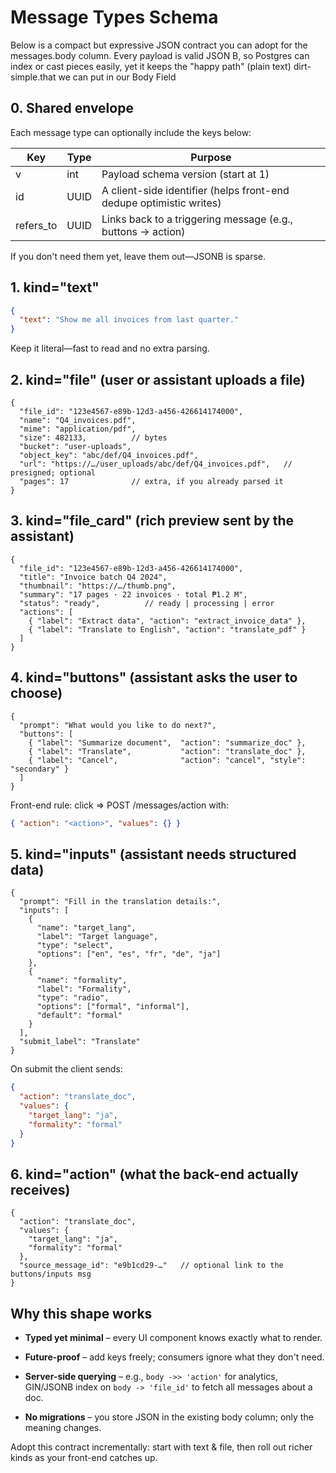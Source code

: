 # Message Types Schema

Below is a compact but expressive JSON contract you can adopt for the messages.body column.
Every payload is valid JSON B, so Postgres can index or cast pieces easily, yet it keeps the "happy path" (plain text) dirt-simple.that we can put in our Body Field

## 0. Shared envelope

Each message type can optionally include the keys below:

| Key | Type | Purpose |
|-----|------|---------|
| v | int | Payload schema version (start at 1) |
| id | UUID | A client-side identifier (helps front-end dedupe optimistic writes) |
| refers_to | UUID | Links back to a triggering message (e.g., buttons → action) |

If you don't need them yet, leave them out—JSONB is sparse.

## 1. kind="text"

```json
{
  "text": "Show me all invoices from last quarter."
}
```

Keep it literal—fast to read and no extra parsing.

## 2. kind="file" (user or assistant uploads a file)

```jsonc
{
  "file_id": "123e4567-e89b-12d3-a456-426614174000",
  "name": "Q4_invoices.pdf",
  "mime": "application/pdf",
  "size": 482133,          // bytes
  "bucket": "user-uploads",
  "object_key": "abc/def/Q4_invoices.pdf",
  "url": "https://…/user_uploads/abc/def/Q4_invoices.pdf",   // presigned; optional
  "pages": 17              // extra, if you already parsed it
}
```

## 3. kind="file_card" (rich preview sent by the assistant)

```jsonc
{
  "file_id": "123e4567-e89b-12d3-a456-426614174000",
  "title": "Invoice batch Q4 2024",
  "thumbnail": "https://…/thumb.png",
  "summary": "17 pages · 22 invoices · total ₱1.2 M",
  "status": "ready",          // ready | processing | error
  "actions": [
    { "label": "Extract data", "action": "extract_invoice_data" },
    { "label": "Translate to English", "action": "translate_pdf" }
  ]
}
```

## 4. kind="buttons" (assistant asks the user to choose)

```jsonc
{
  "prompt": "What would you like to do next?",
  "buttons": [
    { "label": "Summarize document",  "action": "summarize_doc" },
    { "label": "Translate",           "action": "translate_doc" },
    { "label": "Cancel",              "action": "cancel", "style": "secondary" }
  ]
}
```

Front-end rule: click ⇒ POST /messages/action with:

```json
{ "action": "<action>", "values": {} }
```

## 5. kind="inputs" (assistant needs structured data)

```jsonc
{
  "prompt": "Fill in the translation details:",
  "inputs": [
    {
      "name": "target_lang",
      "label": "Target language",
      "type": "select",
      "options": ["en", "es", "fr", "de", "ja"]
    },
    {
      "name": "formality",
      "label": "Formality",
      "type": "radio",
      "options": ["formal", "informal"],
      "default": "formal"
    }
  ],
  "submit_label": "Translate"
}
```

On submit the client sends:

```json
{
  "action": "translate_doc",
  "values": {
    "target_lang": "ja",
    "formality": "formal"
  }
}
```

## 6. kind="action" (what the back-end actually receives)

```jsonc
{
  "action": "translate_doc",
  "values": {
    "target_lang": "ja",
    "formality": "formal"
  },
  "source_message_id": "e9b1cd29-…"   // optional link to the buttons/inputs msg
}
```

## Why this shape works

- **Typed yet minimal** – every UI component knows exactly what to render.

- **Future-proof** – add keys freely; consumers ignore what they don't need.

- **Server-side querying** – e.g., `body ->> 'action'` for analytics,
  GIN/JSONB index on `body -> 'file_id'` to fetch all messages about a doc.

- **No migrations** – you store JSON in the existing body column; only the
  meaning changes.

Adopt this contract incrementally: start with text & file, then roll out richer kinds as your front-end catches up.
